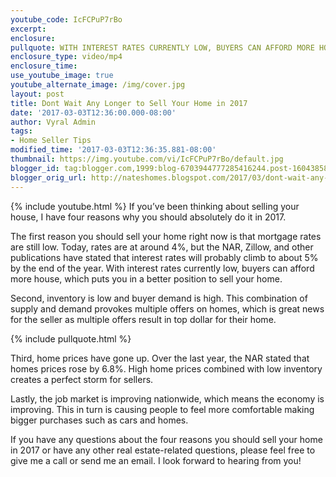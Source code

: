 ```yaml
---
youtube_code: IcFCPuP7rBo
excerpt:
enclosure:
pullquote: WITH INTEREST RATES CURRENTLY LOW, BUYERS CAN AFFORD MORE HOUSE, WHICH PUTS YOU IN A BETTER POSITION TO SELL YOUR HOME.
enclosure_type: video/mp4
enclosure_time:
use_youtube_image: true
youtube_alternate_image: /img/cover.jpg
layout: post
title: Dont Wait Any Longer to Sell Your Home in 2017
date: '2017-03-03T12:36:00.000-08:00'
author: Vyral Admin
tags:
- Home Seller Tips
modified_time: '2017-03-03T12:36:35.881-08:00'
thumbnail: https://img.youtube.com/vi/IcFCPuP7rBo/default.jpg
blogger_id: tag:blogger.com,1999:blog-6703944777285416244.post-1604385812266103577
blogger_orig_url: http://nateshomes.blogspot.com/2017/03/dont-wait-any-longer-to-sell-your-home.html
---
```

{% include youtube.html %}
If you’ve been thinking about selling your house, I have four reasons why you should absolutely do it in 2017.

The first reason you should sell your home right now is that mortgage rates are still low. Today, rates are at around 4%, but the NAR, Zillow, and other publications have stated that interest rates will probably climb to about 5% by the end of the year. With interest rates currently low, buyers can afford more house, which puts you in a better position to sell your home.

Second, inventory is low and buyer demand is high. This combination of supply and demand provokes multiple offers on homes, which is great news for the seller as multiple offers result in top dollar for their home.

{% include pullquote.html %}

Third, home prices have gone up. Over the last year, the NAR stated that homes prices rose by 6.8%. High home prices combined with low inventory creates a perfect storm for sellers.

Lastly, the job market is improving nationwide, which means the economy is improving. This in turn is causing people to feel more comfortable making bigger purchases such as cars and homes.

If you have any questions about the four reasons you should sell your home in 2017 or have any other real estate-related questions, please feel free to give me a call or send me an email. I look forward to hearing from you!
